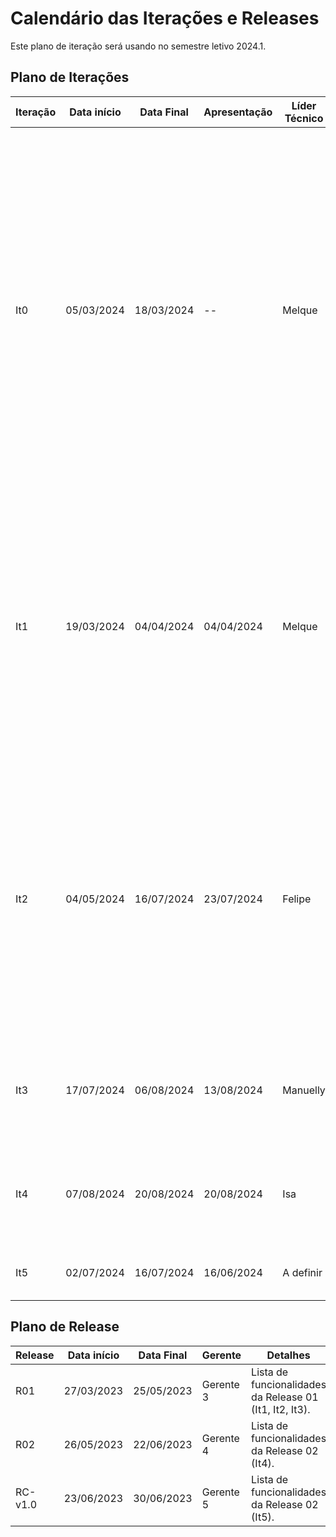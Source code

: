 # Calendário das Iterações e Releases

Este plano de iteração será usando no semestre letivo 2024.1.

## Plano de Iterações

Iteração | Data início | Data Final | Apresentação | Líder Técnico  | Detalhes
-------- | ----------- | ---------- | ------------ | -------  | -------
It0      | 05/03/2024  | 18/03/2024 |      --      | Melque  | Planejamento, Estudo dos Documentos e Definição de Tecnologias dos projetos. Criação dos Documentos: Documento de Visão, de User Stories, Modelo Conceitual, Arquitetura, Plano de Iteração e Plano de Release,  Estrutura do Projeto (código base do projeto), Detalhar User Stories para a Iteração 1, Implementar User Story Base.
It1      | 19/03/2024  | 04/04/2024 | 04/04/2024   | Melque | Criar Documento de Visão, Modelo Conceitual, Arquitetura, Lista de User Stories, Plano de Iteração e Plano de Release, Detalhar User Stories para a Iteração 2, Implementar User Stories definidos na Iteração 1 (um US por membro da equipe).
It2      | 04/05/2024  | 16/07/2024 | 23/07/2024   | Felipe | Implementar os User Stories do 01 ao 04 e 10, Testar User Stories, Estilização Inicial do Sistema, Criação das Telas de Login, Página Inicial, CRUDs e Estoque (Realizar Entrada de Mercadoria), Deploy da Iteração (um US por membro da equipe).
It3      | 17/07/2024  | 06/08/2024 | 13/08/2024   | Manuelly | Detalhar User Stories, Implementar User Stories, Testar User Stories, Deploy da Iteração.
It4      | 07/08/2024  | 20/08/2024 | 20/08/2024   | Isa | Detalhar User Stories, Implementar User Stories, Testar User Stories, Deploy da Iteração.
It5      | 02/07/2024  | 16/07/2024 | 16/06/2024   | A definir | Correções de Bugs, Testes, e Entrega do Projeto.

## Plano de Release

Release | Data início | Data Final | Gerente   | Detalhes
------- | ----------- | ---------- | --------- | --------
R01     | 27/03/2023  | 25/05/2023 | Gerente 3 | Lista de funcionalidades da Release 01 (It1, It2, It3).
R02     | 26/05/2023  | 22/06/2023 | Gerente 4 | Lista de funcionalidades da Release 02 (It4).
RC-v1.0 | 23/06/2023  | 30/06/2023 | Gerente 5 | Lista de funcionalidades da Release 02 (It5).

